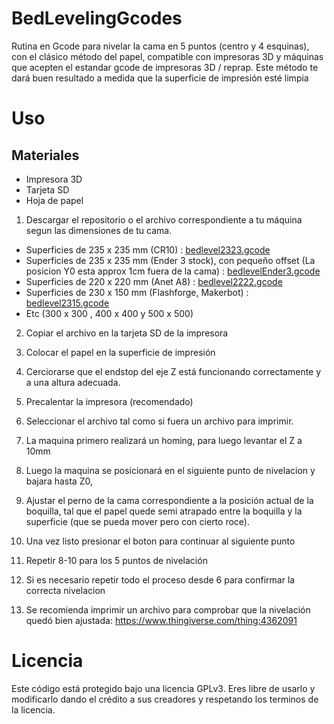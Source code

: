 # BedLevelingGcodes
Rutina en Gcode para nivelar la cama en 5 puntos (centro y 4 esquinas), con el clásico método del papel, compatible con impresoras 3D y máquinas que acepten el estandar gcode de impresoras 3D / reprap. 
Este método te dará buen resultado a medida que la superficie de impresión esté limpia


# Uso

## Materiales
- Impresora 3D
- Tarjeta SD
- Hoja de papel

1. Descargar el repositorio o el archivo correspondiente a tu máquina segun las dimensiones de tu cama. 

- Superficies de 235 x 235 mm (CR10) : [bedlevel2323.gcode](https://github.com/makerhaus/BedLevelingGcodes/blob/master/levelBed2323.gcode)
- Superficies de 235 x 235 mm (Ender 3 stock), con pequeño offset (La posicion Y0 esta approx 1cm fuera de la cama) : [bedlevelEnder3.gcode](https://github.com/makerhaus/BedLevelingGcodes/blob/master/bedlevelEnder3.gcode) 
- Superficies de 220 x 220 mm (Anet A8) : [bedlevel2222.gcode](https://github.com/makerhaus/BedLevelingGcodes/blob/master/levelBed2222.gcode)
- Superficies de 230 x 150 mm (Flashforge, Makerbot) : [bedlevel2315.gcode](https://github.com/makerhaus/BedLevelingGcodes/blob/master/levelBed2315.gcode)
- Etc (300 x 300 , 400 x 400 y 500 x 500) 

2. Copiar el archivo en la tarjeta SD de la impresora
3. Colocar el papel en la superficie de impresión 
4. Cerciorarse que el endstop del eje Z está funcionando correctamente y a una altura adecuada.  
5. Precalentar la impresora (recomendado)
6. Seleccionar el archivo tal como si fuera un archivo para imprimir. 
7. La maquina primero realizará un homing, para luego levantar el Z a 10mm
8. Luego la maquina se posicionará en el siguiente punto de nivelacion y bajara hasta Z0, 
9. Ajustar el perno de la cama correspondiente a la posición actual de la boquilla, tal que el papel quede semi atrapado entre la boquilla y la superficie (que se pueda mover pero con cierto roce). 
10. Una vez listo presionar el boton para continuar al siguiente punto
11. Repetir 8-10 para los 5 puntos de nivelación
12. Si es necesario repetir todo el proceso desde 6 para confirmar la correcta nivelacion

13. Se recomienda imprimir un archivo para comprobar que la nivelación quedó bien ajustada: https://www.thingiverse.com/thing:4362091


# Licencia
Este código está protegido bajo una licencia GPLv3. Eres libre de usarlo y modificarlo dando el crédito a sus creadores y respetando los terminos de la licencia. 

